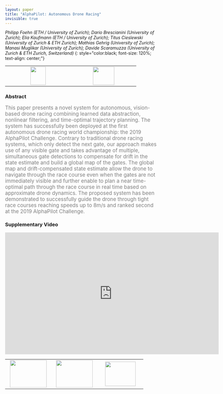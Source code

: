 ```yaml
---
layout: paper
title: "AlphaPilot: Autonomous Drone Racing"
invisible: true
---
```

*Philipp Foehn (ETH / University of Zurich); Dario Brescianini (University of Zurich); Elia Kaufmann (ETH / University of Zurich); Titus Cieslewski (University of Zurich & ETH Zurich); Mathias Gehrig (University of Zurich); Manasi Muglikar (University of Zurich); Davide Scaramuzza (University of Zurich & ETH Zurich, Switzerland)*
{: style="color:black; font-size: 120%; text-align: center;"}

<table width="20%"> <tr>
<td style="width: 20%; text-align: center;"><a href="http://www.roboticsproceedings.org/rss16/p081.pdf"><img src="{{ site.baseurl }}/images/paper_link.png"
width = "50"  height = "60"/> </a> </td>

<td style="width: 20%; text-align: center;"><a href="nan"><img src="{{ site.baseurl }}/images/pheedloop_link.png"
width = "70"  height = "60"/> </a> </td>

</tr></table>

### Abstract
<html><p style="color:gray; font-size: 120%; text-align: justified;">
This paper presents a novel system for autonomous, vision-based drone racing combining learned data abstraction, nonlinear filtering, and time-optimal trajectory planning.
The system has successfully been deployed at the first autonomous drone racing world championship: the 2019 AlphaPilot Challenge.
Contrary to traditional drone racing systems, which only detect the next gate, our approach makes use of any visible gate  and takes advantage of multiple, simultaneous gate detections to compensate for drift in the state estimate and build a global map of the gates.
The global map and drift-compensated state estimate allow the drone to navigate through the race course even when the gates are not immediately visible and further enable to plan a near time-optimal path through the race course in real time based on approximate drone dynamics.
The proposed system has been demonstrated to successfully guide the drone through tight race courses reaching speeds up to 8m/s and ranked second at the 2019 AlphaPilot Challenge.
</p></html>

### Supplementary Video
<iframe width="700" height="400" src="https://www.youtube.com/embed/DGjwm5PZQT8 " frameborder="0" allow="accelerometer; autoplay; encrypted-media; gyroscope; picture-in-picture" allowfullscreen></iframe>

<table width="100%"><tr><td style="width: 30%; text-align: center;"><a href="{{ site.baseurl }}/program/papers/80"> <img src="{{ site.baseurl }}/images/previous_icon.png" width = "120"  height = "90"/> </a> </td>

<td style="width: 30%; text-align: center;"><a href="{{ site.baseurl }}/program/papers"> <img src="{{ site.baseurl }}/images/overview_icon.png" width = "120"  height = "90"/> </a> </td> 

<td style="width: 30%; text-align: center;"><a href="{{ site.baseurl }}/program/papers/82"> <img src="{{ site.baseurl }}/images/next_icon.png" width = "100"  height = "80"/> </a> </td> 

</tr></table>

